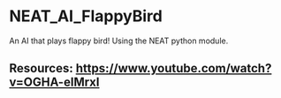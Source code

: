 # NEAT_AI_FlappyBird
An AI that plays flappy bird! Using the NEAT python module.
## Resources: https://www.youtube.com/watch?v=OGHA-elMrxI
